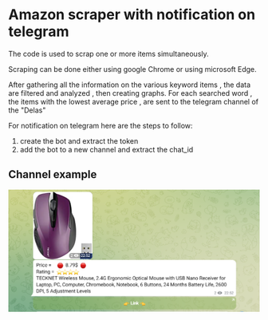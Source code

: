 # Amazon scraper with notification on telegram

The code is used to scrap one or more items simultaneously.

Scraping can be done either using google Chrome or using microsoft Edge.

After gathering all the information on the various keyword items , the data are filtered and analyzed , then creating graphs.
For each searched word , the items with the lowest average price , are sent to the telegram channel of the "Delas"


For notification on telegram here are the steps to follow:
1. create the bot and extract the token
2. add the bot to a new channel and extract the chat_id



## Channel example
![](/pic/image.png)
